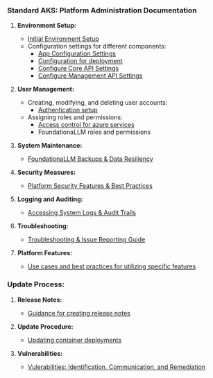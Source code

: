 ### Standard AKS: Platform Administration Documentation

1. **Environment Setup:**
   - [Initial Environment Setup](https://github.com/solliancenet/foundationallm/blob/mg-terraform-iac/deploy/standard/bicep/README.md)
   - Configuration settings for different components:
     - [App Configuration Settings](../deployment/app-configuration-values.md)
     - [Configuration for deployment](../deployment/deployment-configuration.md)
     - [Configure Core API Settings](../deployment/authentication/core-authentication-setup-entra.md#update-app-configuration-settings)
     - [Configure Management API Settings](../deployment/authentication/management-authentication-setup-entra.md#update-app-configuration-settings)

2. **User Management:**
   - Creating, modifying, and deleting user accounts:
     - [Authentication setup](../deployment/authentication/index.md)
   - Assigning roles and permissions:
     - [Access control for azure services](../deployment/configure-access-control-for-services.md)
     - FoundationaLLM roles and permissions

3. **System Maintenance:**
   - [FoundationaLLM Backups & Data Resiliency](./backups.md)

4. **Security Measures:**
   - [Platform Security Features & Best Practices](./security.md)

5. **Logging and Auditing:**
   - [Accessing System Logs & Audit Trails](./logs.md)

6. **Troubleshooting:**
   - [Troubleshooting & Issue Reporting Guide](./troubleshooting.md)

7. **Platform Features:**
   - [Use cases and best practices for utilizing specific features](https://foundationallm.ai/use-cases)

### Update Process:

1. **Release Notes:**
   - [Guidance for creating release notes](./release-notes.md)

2. **Update Procedure:**
   - [Updating container deployments](./update.md)

3. **Vulnerabilities:**
   - [Vulerabilities: Identification, Communication, and Remediation](./vulnerabilities.md)
